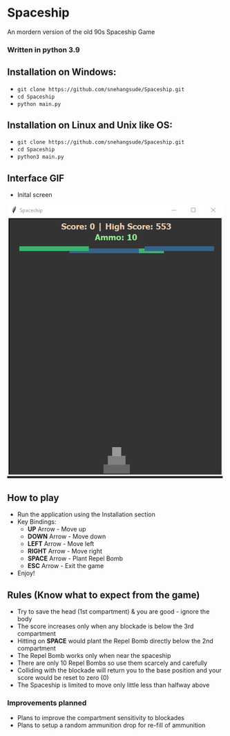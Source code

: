 # Spaceship
An mordern version of the old 90s Spaceship Game

### Written in python 3.9 

## Installation on Windows:
* `git clone https://github.com/snehangsude/Spaceship.git`
* `cd Spaceship`
* `python main.py`

## Installation on Linux and Unix like OS:
* `git clone https://github.com/snehangsude/Spaceship.git`
* `cd Spaceship`
* `python3 main.py`

## Interface GIF
* Inital screen
<img src="images/Spaceship.gif">

## How to play

* Run the application using the Installation section
* Key Bindings:
  * <b>UP</b> Arrow - Move up
  * <b>DOWN</b> Arrow - Move down
  * <b>LEFT</b> Arrow - Move left
  * <b>RIGHT</b> Arrow - Move right
  * <b>SPACE</b> Arrow - Plant Repel Bomb
  * <b>ESC</b> Arrow - Exit the game
* Enjoy!

## Rules (Know what to expect from the game)

* Try to save the head (1st compartment) & you are good - ignore the body
* The score increases only when any blockade is below the 3rd compartment
* Hitting on <b>SPACE</b> would plant the Repel Bomb directly below the 2nd compartment
* The Repel Bomb works only when near the spaceship
* There are only 10 Repel Bombs so use them scarcely and carefully
* Colliding with the blockade will return you to the base position and your score would be reset to zero (0)
* The Spaceship is limited to move only little less than halfway above


### Improvements planned

* Plans to improve the compartment sensitivity to blockades
* Plans to setup a random ammunition drop for re-fill of ammunition
